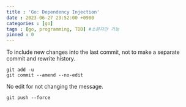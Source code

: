 ```yaml
---
title : 'Go: Dependency Injection'
date : 2023-06-27 23:52:00 +0900
categories : [go]
tags : [go, programming, TDD] #소문자만 가능
pinned : 0
---
```


To include new changes into the last commit, not to make a separate commit and rewrite history.

```
git add -u
git commit --amend --no-edit
```
No edit for not changing the message.

```
git push --force
```
